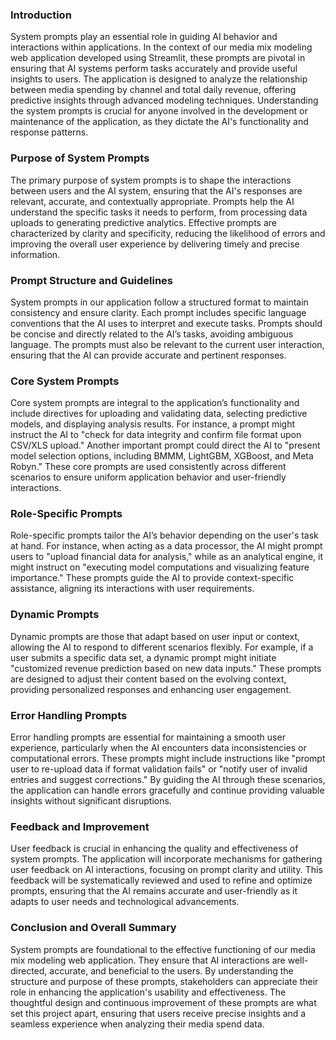 ### Introduction

System prompts play an essential role in guiding AI behavior and interactions within applications. In the context of our media mix modeling web application developed using Streamlit, these prompts are pivotal in ensuring that AI systems perform tasks accurately and provide useful insights to users. The application is designed to analyze the relationship between media spending by channel and total daily revenue, offering predictive insights through advanced modeling techniques. Understanding the system prompts is crucial for anyone involved in the development or maintenance of the application, as they dictate the AI's functionality and response patterns.

### Purpose of System Prompts

The primary purpose of system prompts is to shape the interactions between users and the AI system, ensuring that the AI's responses are relevant, accurate, and contextually appropriate. Prompts help the AI understand the specific tasks it needs to perform, from processing data uploads to generating predictive analytics. Effective prompts are characterized by clarity and specificity, reducing the likelihood of errors and improving the overall user experience by delivering timely and precise information.

### Prompt Structure and Guidelines

System prompts in our application follow a structured format to maintain consistency and ensure clarity. Each prompt includes specific language conventions that the AI uses to interpret and execute tasks. Prompts should be concise and directly related to the AI’s tasks, avoiding ambiguous language. The prompts must also be relevant to the current user interaction, ensuring that the AI can provide accurate and pertinent responses.

### Core System Prompts

Core system prompts are integral to the application’s functionality and include directives for uploading and validating data, selecting predictive models, and displaying analysis results. For instance, a prompt might instruct the AI to "check for data integrity and confirm file format upon CSV/XLS upload." Another important prompt could direct the AI to "present model selection options, including BMMM, LightGBM, XGBoost, and Meta Robyn." These core prompts are used consistently across different scenarios to ensure uniform application behavior and user-friendly interactions.

### Role-Specific Prompts

Role-specific prompts tailor the AI’s behavior depending on the user's task at hand. For instance, when acting as a data processor, the AI might prompt users to "upload financial data for analysis," while as an analytical engine, it might instruct on "executing model computations and visualizing feature importance." These prompts guide the AI to provide context-specific assistance, aligning its interactions with user requirements.

### Dynamic Prompts

Dynamic prompts are those that adapt based on user input or context, allowing the AI to respond to different scenarios flexibly. For example, if a user submits a specific data set, a dynamic prompt might initiate "customized revenue prediction based on new data inputs." These prompts are designed to adjust their content based on the evolving context, providing personalized responses and enhancing user engagement.

### Error Handling Prompts

Error handling prompts are essential for maintaining a smooth user experience, particularly when the AI encounters data inconsistencies or computational errors. These prompts might include instructions like "prompt user to re-upload data if format validation fails" or "notify user of invalid entries and suggest corrections." By guiding the AI through these scenarios, the application can handle errors gracefully and continue providing valuable insights without significant disruptions.

### Feedback and Improvement

User feedback is crucial in enhancing the quality and effectiveness of system prompts. The application will incorporate mechanisms for gathering user feedback on AI interactions, focusing on prompt clarity and utility. This feedback will be systematically reviewed and used to refine and optimize prompts, ensuring that the AI remains accurate and user-friendly as it adapts to user needs and technological advancements.

### Conclusion and Overall Summary

System prompts are foundational to the effective functioning of our media mix modeling web application. They ensure that AI interactions are well-directed, accurate, and beneficial to the users. By understanding the structure and purpose of these prompts, stakeholders can appreciate their role in enhancing the application's usability and effectiveness. The thoughtful design and continuous improvement of these prompts are what set this project apart, ensuring that users receive precise insights and a seamless experience when analyzing their media spend data.
